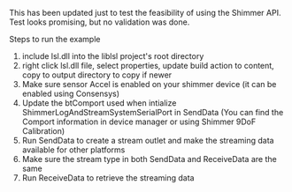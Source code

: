This has been updated just to test the feasibility of using the Shimmer API. Test looks promising, but no validation was done.

Steps to run the example
1. include lsl.dll into the liblsl project's root directory
2. right click lsl.dll file, select properties, update build action to content, copy to output directory to copy if newer
3. Make sure sensor Accel is enabled on your shimmer device (it can be enabled using Consensys)
4. Update the btComport used when intialize ShimmerLogAndStreamSystemSerialPort in SendData (You can find the Comport information in device manager or using Shimmer 9DoF Calibration)
5. Run SendData to create a stream outlet and make the streaming data available for other platforms
6. Make sure the stream type in both SendData and ReceiveData are the same
7. Run ReceiveData to retrieve the streaming data
